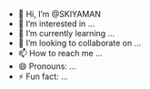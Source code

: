 - 👋 Hi, I’m @SKIYAMAN
- 👀 I’m interested in ...
- 🌱 I’m currently learning ...
- 💞️ I’m looking to collaborate on ...
- 📫 How to reach me ...
- 😄 Pronouns: ...
- ⚡ Fun fact: ...

<!---
SKIYAMAN/SKIYAMAN is a ✨ special ✨ repository because its `README.md` (this file) appears on your GitHub profile.
You can click the Preview link to take a look at your changes.
--->
